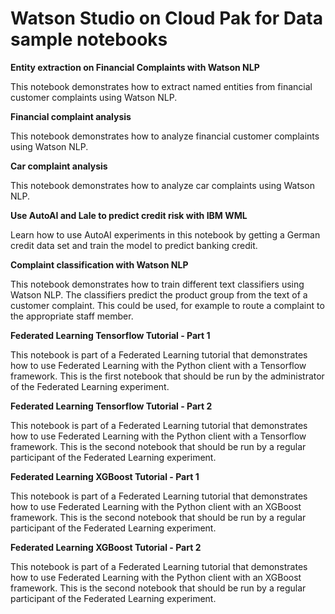 # Watson Studio on Cloud Pak for Data sample notebooks

**Entity extraction on Financial Complaints with Watson NLP**

This notebook demonstrates how to extract named entities from financial customer complaints using Watson NLP.

**Financial complaint analysis**

This notebook demonstrates how to analyze financial customer complaints using Watson NLP.

**Car complaint analysis**

This notebook demonstrates how to analyze car complaints using Watson NLP.

**Use AutoAI and Lale to predict credit risk with IBM WML**

Learn how to use AutoAI experiments in this notebook by getting a German credit data set and train the model to predict banking credit. 

**Complaint classification with Watson NLP**

This notebook demonstrates how to train different text classifiers using Watson NLP. The classifiers predict the product group from the text of a customer complaint. This could be used, for example to route a complaint to the appropriate staff member.

**Federated Learning Tensorflow Tutorial - Part 1**

This notebook is part of a Federated Learning tutorial that demonstrates how to use Federated Learning with the Python client with a Tensorflow framework. This is the first notebook that should be run by the administrator of the Federated Learning experiment. 

**Federated Learning Tensorflow Tutorial - Part 2**

This notebook is part of a Federated Learning tutorial that demonstrates how to use Federated Learning with the Python client with a Tensorflow framework. This is the second notebook that should be run by a regular participant of the Federated Learning experiment. 

**Federated Learning XGBoost Tutorial - Part 1**

This notebook is part of a Federated Learning tutorial that demonstrates how to use Federated Learning with the Python client with an XGBoost framework. This is the second notebook that should be run by a regular participant of the Federated Learning experiment. 

**Federated Learning XGBoost Tutorial - Part 2**

This notebook is part of a Federated Learning tutorial that demonstrates how to use Federated Learning with the Python client with an XGBoost framework. This is the second notebook that should be run by a regular participant of the Federated Learning experiment. 
